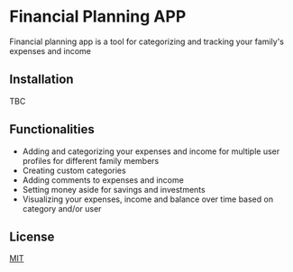 # Financial Planning APP
Financial planning app is a tool for categorizing and tracking your family's expenses and income

## Installation
TBC

## Functionalities
- Adding and categorizing your expenses and income for multiple user profiles for different family members
- Creating custom categories
- Adding comments to expenses and income
- Setting money aside for savings and investments
- Visualizing your expenses, income and balance over time based on category and/or user

## License
[MIT](https://choosealicense.com/licenses/mit/)
